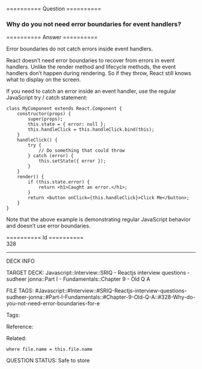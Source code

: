 ========== Question ==========  

### Why do you not need error boundaries for event handlers?  

========== Answer ==========  

Error boundaries do not catch errors inside event handlers.

React doesn’t need error boundaries to recover from errors in event handlers. Unlike the render method and lifecycle methods, the event handlers don’t happen during rendering. So if they throw, React still knows what to display on the screen.

If you need to catch an error inside an event handler, use the regular JavaScript try / catch statement:

<!-- codeblock-start -->
<pre><code class="hljs language-javascript"><span class="hljs-keyword">class</span> <span class="hljs-title class_">MyComponent</span> <span class="hljs-keyword">extends</span> <span class="hljs-title class_ inherited__">React.Component</span> {
    <span class="hljs-title function_">constructor</span>(<span class="hljs-params">props</span>) {
        <span class="hljs-variable language_">super</span>(props);
        <span class="hljs-variable language_">this</span>.<span class="hljs-property">state</span> = { <span class="hljs-attr">error</span>: <span class="hljs-literal">null</span> };
        <span class="hljs-variable language_">this</span>.<span class="hljs-property">handleClick</span> = <span class="hljs-variable language_">this</span>.<span class="hljs-property">handleClick</span>.<span class="hljs-title function_">bind</span>(<span class="hljs-variable language_">this</span>);
    }
    <span class="hljs-title function_">handleClick</span>(<span class="hljs-params"></span>) {
        <span class="hljs-keyword">try</span> {
            <span class="hljs-comment">// Do something that could throw</span>
        } <span class="hljs-keyword">catch</span> (error) {
            <span class="hljs-variable language_">this</span>.<span class="hljs-title function_">setState</span>({ error });
        }
    }
    <span class="hljs-title function_">render</span>(<span class="hljs-params"></span>) {
        <span class="hljs-keyword">if</span> (<span class="hljs-variable language_">this</span>.<span class="hljs-property">state</span>.<span class="hljs-property">error</span>) {
            <span class="hljs-keyword">return</span> <span class="xml"><span class="hljs-tag">&#x3C;<span class="hljs-name">h1</span>></span>Caught an error.<span class="hljs-tag">&#x3C;/<span class="hljs-name">h1</span>></span></span>;
        }
        <span class="hljs-keyword">return</span> <span class="xml"><span class="hljs-tag">&#x3C;<span class="hljs-name">button</span> <span class="hljs-attr">onClick</span>=<span class="hljs-string">{this.handleClick}</span>></span>Click Me<span class="hljs-tag">&#x3C;/<span class="hljs-name">button</span>></span></span>;
    }
}
</code></pre>
<!-- codeblock-end -->

Note that the above example is demonstrating regular JavaScript behavior and doesn’t use error boundaries.

========== Id ==========  
328

---

DECK INFO

TARGET DECK: Javascript::Interview::SRIQ - Reactjs interview questions - sudheer jonna::Part I - Fundamentals::Chapter 9 - Old Q A

FILE TAGS: #Javascript::#Interview::#SRIQ-Reactjs-interview-questions-sudheer-jonna::#Part-I-Fundamentals::#Chapter-9-Old-Q-A::#328-Why-do-you-not-need-error-boundaries-for-e

Tags:

Reference:

Related:

```dataview
where file.name = this.file.name
```
QUESTION STATUS: Safe to store
